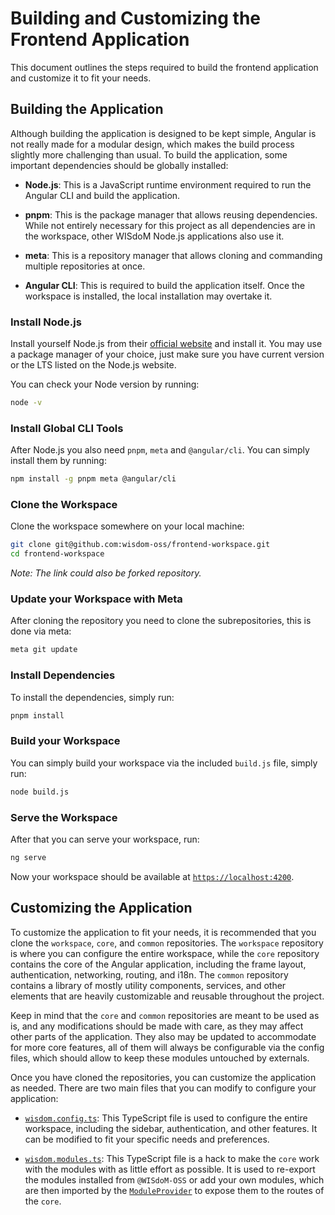 # Building and Customizing the Frontend Application

This document outlines the steps required to build the frontend application and 
customize it to fit your needs.

## Building the Application

Although building the application is designed to be kept simple, Angular is not 
really made for a modular design, which makes the build process slightly more 
challenging than usual. 
To build the application, some important dependencies should be globally 
installed:

- **Node.js**:
  This is a JavaScript runtime environment required to run the Angular CLI and 
  build the application.

- **pnpm**:
  This is the package manager that allows reusing dependencies. 
  While not entirely necessary for this project as all dependencies are in the 
  workspace, other WISdoM Node.js applications also use it.

- **meta**: 
  This is a repository manager that allows cloning and commanding multiple 
  repositories at once.

- **Angular CLI**: 
  This is required to build the application itself. 
  Once the workspace is installed, the local installation may overtake it.

### Install Node.js
Install yourself Node.js from their 
[official website](https://nodejs.org/en/download/) and install it.
You may use a package manager of your choice, just make sure you have current 
version or the LTS listed on the Node.js website.

You can check your Node version by running:

```sh
node -v
```

### Install Global CLI Tools

After Node.js you also need `pnpm`, `meta` and `@angular/cli`.
You can simply install them by running:

```sh
npm install -g pnpm meta @angular/cli
```

### Clone the Workspace

Clone the workspace somewhere on your local machine:

```sh
git clone git@github.com:wisdom-oss/frontend-workspace.git
cd frontend-workspace
```

*Note: The link could also be forked repository.*

### Update your Workspace with Meta

After cloning the repository you need to clone the subrepositories, this is done 
via meta:

```sh
meta git update
```

### Install Dependencies

To install the dependencies, simply run:

```sh 
pnpm install
```

### Build your Workspace

You can simply build your workspace via the included `build.js` file, simply run:

```sh
node build.js
```

### Serve the Workspace

After that you can serve your workspace, run:

```sh
ng serve
```

Now your workspace should be available at 
[`https://localhost:4200`](https://localhost:4200).

## Customizing the Application

To customize the application to fit your needs, it is recommended that you clone 
the `workspace`, `core`, and `common` repositories. 
The `workspace` repository is where you can configure the entire workspace, 
while the `core` repository contains the core of the Angular application, 
including the frame layout, authentication, networking, routing, and i18n. 
The `common` repository contains a library of mostly utility components, 
services, and other elements that are heavily customizable and reusable 
throughout the project.

Keep in mind that the `core` and `common` repositories are meant to be used as 
is, and any modifications should be made with care, as they may affect other 
parts of the application.
They also may be updated to accommodate for more core features, all of them will 
always be configurable via the config files, which should allow to keep these 
modules untouched by externals.

Once you have cloned the repositories, you can customize the application as 
needed. 
There are two main files that you can modify to configure your application:

- [`wisdom.config.ts`](github.com/wisdom-oss/frontend-workspace/blob/main/wisdom.config.ts): 
  This TypeScript file is used to configure the entire workspace, including the 
  sidebar, authentication, and other features. 
  It can be modified to fit your specific needs and preferences.

- [`wisdom.modules.ts`](https://github.com/wisdom-oss/frontend-workspace/blob/main/wisdom.modules.ts): 
  This TypeScript file is a hack to make the `core` work with the modules with 
  as little effort as possible. 
  It is used to re-export the modules installed from `@WISdoM-OSS` or add your 
  own modules, which are then imported by the 
  [`ModuleProvider`](https://github.com/wisdom-oss/frontend-core/blob/main/src/app/module-provider.ts) 
  to expose them to the routes of the `core`.
